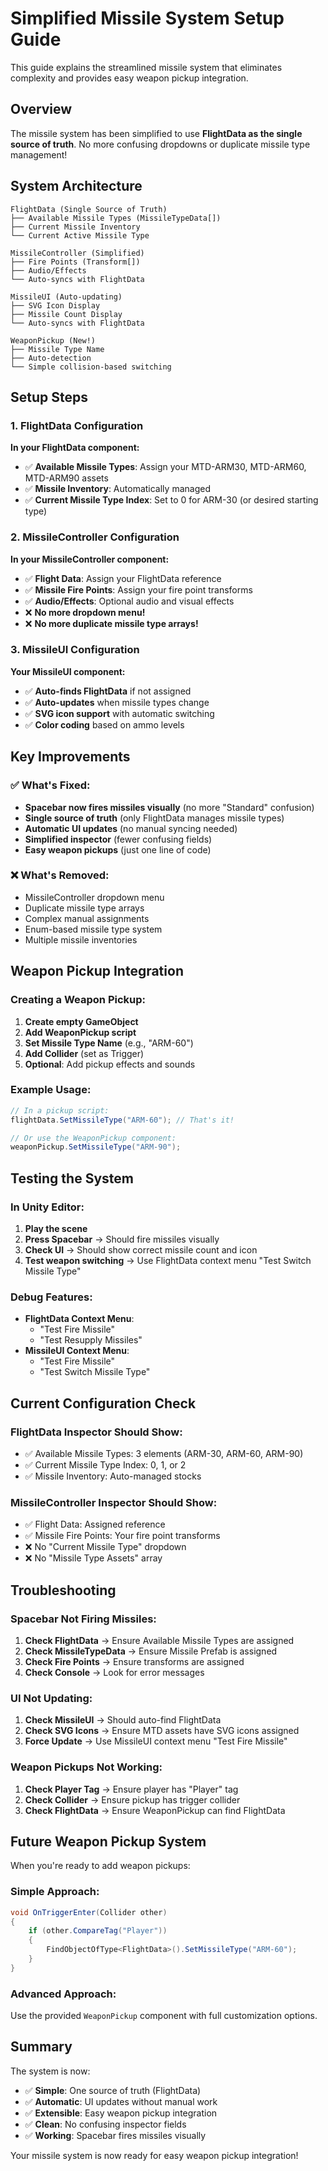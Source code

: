 # Simplified Missile System Setup Guide

This guide explains the streamlined missile system that eliminates complexity and provides easy weapon pickup integration.

## Overview

The missile system has been simplified to use **FlightData as the single source of truth**. No more confusing dropdowns or duplicate missile type management!

## System Architecture

```
FlightData (Single Source of Truth)
├── Available Missile Types (MissileTypeData[])
├── Current Missile Inventory
└── Current Active Missile Type

MissileController (Simplified)
├── Fire Points (Transform[])
├── Audio/Effects
└── Auto-syncs with FlightData

MissileUI (Auto-updating)
├── SVG Icon Display
├── Missile Count Display
└── Auto-syncs with FlightData

WeaponPickup (New!)
├── Missile Type Name
├── Auto-detection
└── Simple collision-based switching
```

## Setup Steps

### 1. FlightData Configuration
**In your FlightData component:**
- ✅ **Available Missile Types**: Assign your MTD-ARM30, MTD-ARM60, MTD-ARM90 assets
- ✅ **Missile Inventory**: Automatically managed
- ✅ **Current Missile Type Index**: Set to 0 for ARM-30 (or desired starting type)

### 2. MissileController Configuration
**In your MissileController component:**
- ✅ **Flight Data**: Assign your FlightData reference
- ✅ **Missile Fire Points**: Assign your fire point transforms
- ✅ **Audio/Effects**: Optional audio and visual effects
- ❌ **No more dropdown menu!**
- ❌ **No more duplicate missile type arrays!**

### 3. MissileUI Configuration
**Your MissileUI component:**
- ✅ **Auto-finds FlightData** if not assigned
- ✅ **Auto-updates** when missile types change
- ✅ **SVG icon support** with automatic switching
- ✅ **Color coding** based on ammo levels

## Key Improvements

### ✅ What's Fixed:
- **Spacebar now fires missiles visually** (no more "Standard" confusion)
- **Single source of truth** (only FlightData manages missile types)
- **Automatic UI updates** (no manual syncing needed)
- **Simplified inspector** (fewer confusing fields)
- **Easy weapon pickups** (just one line of code)

### ❌ What's Removed:
- MissileController dropdown menu
- Duplicate missile type arrays
- Complex manual assignments
- Enum-based missile type system
- Multiple missile inventories

## Weapon Pickup Integration

### Creating a Weapon Pickup:
1. **Create empty GameObject**
2. **Add WeaponPickup script**
3. **Set Missile Type Name** (e.g., "ARM-60")
4. **Add Collider** (set as Trigger)
5. **Optional**: Add pickup effects and sounds

### Example Usage:
```csharp
// In a pickup script:
flightData.SetMissileType("ARM-60"); // That's it!

// Or use the WeaponPickup component:
weaponPickup.SetMissileType("ARM-90");
```

## Testing the System

### In Unity Editor:
1. **Play the scene**
2. **Press Spacebar** → Should fire missiles visually
3. **Check UI** → Should show correct missile count and icon
4. **Test weapon switching** → Use FlightData context menu "Test Switch Missile Type"

### Debug Features:
- **FlightData Context Menu**:
  - "Test Fire Missile"
  - "Test Resupply Missiles"
- **MissileUI Context Menu**:
  - "Test Fire Missile"
  - "Test Switch Missile Type"

## Current Configuration Check

### FlightData Inspector Should Show:
- ✅ Available Missile Types: 3 elements (ARM-30, ARM-60, ARM-90)
- ✅ Current Missile Type Index: 0, 1, or 2
- ✅ Missile Inventory: Auto-managed stocks

### MissileController Inspector Should Show:
- ✅ Flight Data: Assigned reference
- ✅ Missile Fire Points: Your fire point transforms
- ❌ No "Current Missile Type" dropdown
- ❌ No "Missile Type Assets" array

## Troubleshooting

### Spacebar Not Firing Missiles:
1. **Check FlightData** → Ensure Available Missile Types are assigned
2. **Check MissileTypeData** → Ensure Missile Prefab is assigned
3. **Check Fire Points** → Ensure transforms are assigned
4. **Check Console** → Look for error messages

### UI Not Updating:
1. **Check MissileUI** → Should auto-find FlightData
2. **Check SVG Icons** → Ensure MTD assets have SVG icons assigned
3. **Force Update** → Use MissileUI context menu "Test Fire Missile"

### Weapon Pickups Not Working:
1. **Check Player Tag** → Ensure player has "Player" tag
2. **Check Collider** → Ensure pickup has trigger collider
3. **Check FlightData** → Ensure WeaponPickup can find FlightData

## Future Weapon Pickup System

When you're ready to add weapon pickups:

### Simple Approach:
```csharp
void OnTriggerEnter(Collider other)
{
    if (other.CompareTag("Player"))
    {
        FindObjectOfType<FlightData>().SetMissileType("ARM-60");
    }
}
```

### Advanced Approach:
Use the provided `WeaponPickup` component with full customization options.

## Summary

The system is now:
- ✅ **Simple**: One source of truth (FlightData)
- ✅ **Automatic**: UI updates without manual work
- ✅ **Extensible**: Easy weapon pickup integration
- ✅ **Clean**: No confusing inspector fields
- ✅ **Working**: Spacebar fires missiles visually

Your missile system is now ready for easy weapon pickup integration!
